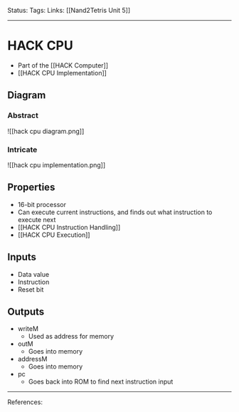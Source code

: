 Status:
Tags:
Links: [[Nand2Tetris Unit 5]]
___
# HACK CPU
- Part of the [[HACK Computer]]
- [[HACK CPU Implementation]]
## Diagram
### Abstract
![[hack cpu diagram.png]]
### Intricate
![[hack cpu implementation.png]]
## Properties
- 16-bit processor
- Can execute current instructions, and finds out what instruction to execute next
- [[HACK CPU Instruction Handling]]
- [[HACK CPU Execution]]
## Inputs
- Data value
- Instruction
- Reset bit
## Outputs
- writeM
	- Used as address for memory
- outM
	- Goes into memory 
- addressM
	- Goes into memory 
- pc
	- Goes back into ROM to find next instruction input
___
References: